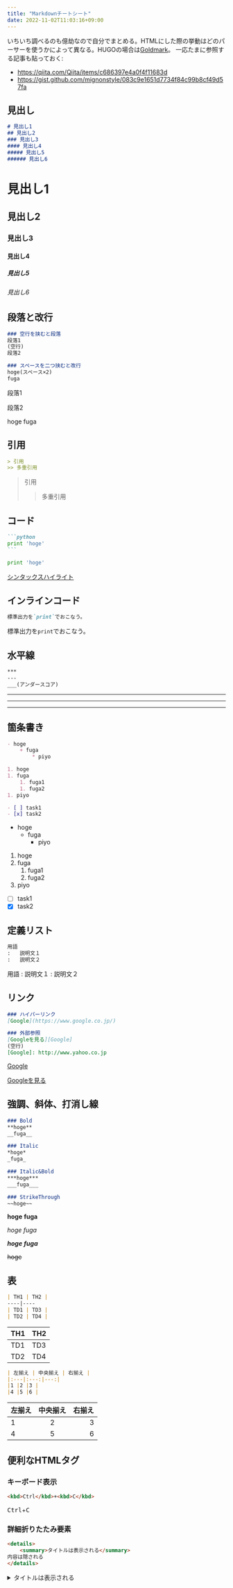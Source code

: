 ```yaml
---
title: "Markdownチートシート"
date: 2022-11-02T11:03:16+09:00
---
```


いちいち調べるのも億劫なので自分でまとめる。HTMLにした際の挙動はどのパーサーを使うかによって異なる。HUGOの場合は[Goldmark](https://gohugo.io/getting-started/configuration-markup/#goldmark)。
一応たまに参照する記事も貼っておく:
- https://qiita.com/Qiita/items/c686397e4a0f4f11683d
- https://gist.github.com/mignonstyle/083c9e1651d7734f84c99b8cf49d57fa

## 見出し
```md
# 見出し1
## 見出し2
### 見出し3
#### 見出し4
##### 見出し5
###### 見出し6
```

# 見出し1
## 見出し2
### 見出し3
#### 見出し4
##### 見出し5
###### 見出し6

## 段落と改行
```md
### 空行を挟むと段落
段落1
(空行)
段落2

### スペースを二つ挟むと改行
hoge(スペース×2)
fuga
```

段落1

段落2

hoge
fuga

## 引用
```md
> 引用
>> 多重引用
```

> 引用
>> 多重引用

## コード
````md
```python
print 'hoge'
```
````

```python
print 'hoge'
```

[シンタックスハイライト](https://blog.katsubemakito.net/articles/github-markdown-syntaxhighlighting)

## インラインコード
```md
標準出力を`print`でおこなう。
```

標準出力を`print`でおこなう。

## 水平線
```md
***
---
___(アンダースコア)
```

***
---
___

## 箇条書き
```md
- hoge
	+ fuga
		* piyo

1. hoge
1. fuga
	1. fuga1
	1. fuga2
1. piyo

- [ ] task1
- [x] task2
```

- hoge
    + fuga
        * piyo

1. hoge
1. fuga
    1. fuga1
	1. fuga2
1. piyo

- [ ] task1
- [x] task2

## 定義リスト
```md
用語
:	説明文１
:	説明文２
```

用語
:	説明文１
:	説明文２

## リンク
```md
### ハイパーリンク
[Google](https://www.google.co.jp/)

### 外部参照
[Googleを見る][Google]
(空行)
[Google]: http://www.yahoo.co.jp
```

[Google](https://www.google.co.jp/)

[Googleを見る][Google]

[Google]: http://www.yahoo.co.jp

## 強調、斜体、打消し線
```md
### Bold
**hoge**
__fuga__

### Italic
*hoge*
_fuga_

### Italic&Bold
***hoge***
___fuga___

### StrikeThrough
~~hoge~~
```

**hoge**
__fuga__

*hoge*
_fuga_

***hoge***
___fuga___

~~hoge~~

## 表
```md
| TH1 | TH2 |
----|----
| TD1 | TD3 |
| TD2 | TD4 |
```

| TH1 | TH2 |
----|----
| TD1 | TD3 |
| TD2 | TD4 |

```md
| 左揃え | 中央揃え | 右揃え |
|:---|:---:|---:|
|1 |2 |3 |
|4 |5 |6 |
```

| 左揃え | 中央揃え | 右揃え |
|:---|:---:|---:|
|1 |2 |3 |
|4 |5 |6 |

## 便利なHTMLタグ
### キーボード表示
```HTML
<kbd>Ctrl</kbd>+<kbd>C</kbd>
```

<kbd>Ctrl</kbd>+<kbd>C</kbd>

### 詳細折りたたみ要素
```HTML
<details>
    <summary>タイトルは表示される</summary>
内容は隠される
</details>
```

<details>
    <summary>タイトルは表示される</summary>
内容は隠される
</details>
